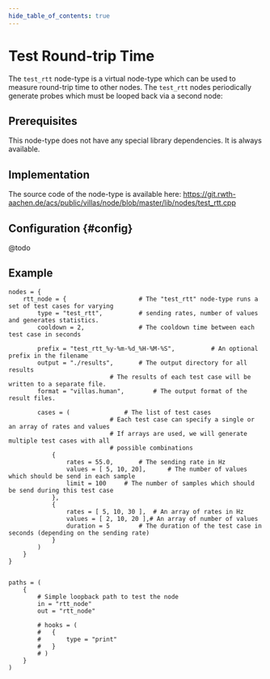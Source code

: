 ```yaml
---
hide_table_of_contents: true
---
```


# Test Round-trip Time

The `test_rtt` node-type is a virtual node-type which can be used to measure round-trip time to other nodes.
The `test_rtt` nodes periodically generate probes which must be looped back via a second node:

## Prerequisites

This node-type does not have any special library dependencies. It is always available.

## Implementation

The source code of the node-type is available here:
https://git.rwth-aachen.de/acs/public/villas/node/blob/master/lib/nodes/test_rtt.cpp

## Configuration {#config}

@todo

## Example

``` url="external/node/etc/examples/nodes/test_rtt.conf" title="node/etc/examples/nodes/test_rtt.conf"
nodes = {
	rtt_node = {					# The "test_rtt" node-type runs a set of test cases for varying
		type = "test_rtt",			# sending rates, number of values and generates statistics.
		cooldown = 2,				# The cooldown time between each test case in seconds
		
		prefix = "test_rtt_%y-%m-%d_%H-%M-%S",			# An optional prefix in the filename
		output = "./results",		# The output directory for all results
							# The results of each test case will be written to a separate file.
		format = "villas.human",		# The output format of the result files.

		cases = (				# The list of test cases
							# Each test case can specify a single or an array of rates and values
							# If arrays are used, we will generate multiple test cases with all
							# possible combinations
			{
				rates = 55.0,		# The sending rate in Hz
				values = [ 5, 10, 20],		# The number of values which should be send in each sample
				limit = 100		# The number of samples which should be send during this test case
			},
			{
				rates = [ 5, 10, 30 ],	# An array of rates in Hz
				values = [ 2, 10, 20 ],# An array of number of values
				duration = 5		# The duration of the test case in seconds (depending on the sending rate)
			}
		)
	}
}


paths = (
	{
		# Simple loopback path to test the node
		in = "rtt_node"
		out = "rtt_node"

		# hooks = (
		# 	{
		# 		type = "print"
		# 	}
		# )
	}
)
```
